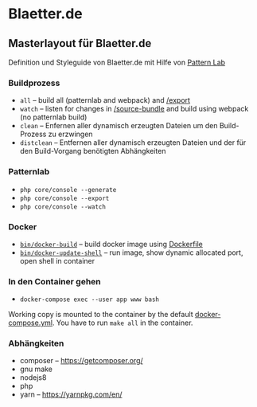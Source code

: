 # Blaetter.de

## Masterlayout für Blaetter.de

Definition und Styleguide von Blaetter.de mit Hilfe von [Pattern Lab](http://patternlab.io/)

### Buildprozess

* `all` – build all (patternlab and webpack) and [/export](/export/)
* `watch` – listen for changes in [/source-bundle](/source-bundle/) and build using webpack (no patternlab build)
* `clean` – Enfernen aller dynamisch erzeugten Dateien um den Build-Prozess zu erzwingen
* `distclean` – Entfernen aller dynamisch erzeugten Dateien und der für den Build-Vorgang benötigten Abhängkeiten

### Patternlab

* `php core/console --generate`
* `php core/console --export`
* `php core/console --watch`

### Docker

* [`bin/docker-build`](bin/docker-build) – build docker image using [Dockerfile](/Dockerfile)
* [`bin/docker-update-shell`](/bin/docker-update-shell) – run image, show dynamic allocated port, open shell in container

### In den Container gehen
* `docker-compose exec --user app www bash`

Working copy is mounted to the container by the default [docker-compose.yml](/docker-compose.yml). You have to run `make all` in the container. 

### Abhängkeiten

* composer – https://getcomposer.org/
* gnu make
* nodejs8
* php
* yarn – https://yarnpkg.com/en/
